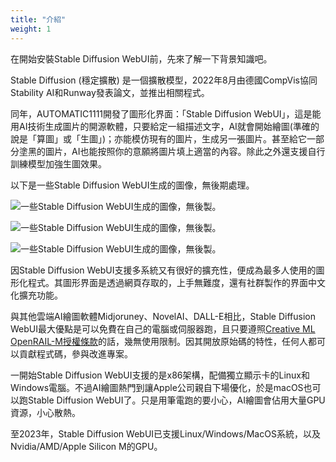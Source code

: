```yaml
---
title: "介紹"
weight: 1
---
```


在開始安裝Stable Diffusion WebUI前，先來了解一下背景知識吧。

Stable Diffusion (穩定擴散) 是一個擴散模型，2022年8月由德國CompVis協同Stability AI和Runway發表論文，並推出相關程式。

同年，AUTOMATIC1111開發了圖形化界面：「Stable Diffusion WebUI」，這是能用AI技術生成圖片的開源軟體，只要給定一組描述文字，AI就會開始繪圖(準確的說是「算圖」或「生圖」)；亦能模仿現有的圖片，生成另一張圖片。甚至給它一部分塗黑的圖片，AI也能按照你的意願將圖片填上適當的內容。除此之外還支援自行訓練模型加強生圖效果。

以下是一些Stable Diffusion WebUI生成的圖像，無後期處理。

![一些Stable Diffusion WebUI生成的圖像，無後製。](../../images/title-1.4.webp)

![一些Stable Diffusion WebUI生成的圖像，無後製。](../../images/title-1.3.webp)

![一些Stable Diffusion WebUI生成的圖像，無後製。](../../images/title-1.5.webp)

因Stable Diffusion WebUI支援多系統又有很好的擴充性，便成為最多人使用的圖形化程式。其圖形界面是透過網頁存取的，上手無難度，還有社群製作的界面中文化擴充功能。

與其他雲端AI繪圖軟體Midjoruney、NovelAI、DALL-E相比，Stable Diffusion WebUI最大優點是可以免費在自己的電腦或伺服器跑，且只要遵照[Creative ML OpenRAIL-M授權條款](https://github.com/CompVis/stable-diffusion/blob/main/LICENSE)的話，幾無使用限制。因其開放原始碼的特性，任何人都可以貢獻程式碼，參與改進專案。

一開始Stable Diffusion WebUI支援的是x86架構，配備獨立顯示卡的Linux和Windows電腦。不過AI繪圖熱門到讓Apple公司親自下場優化，於是macOS也可以跑Stable Diffusion WebUI了。只是用筆電跑的要小心，AI繪圖會佔用大量GPU資源，小心散熱。

至2023年，Stable Diffusion WebUI已支援Linux/Windows/MacOS系統，以及Nvidia/AMD/Apple Silicon M的GPU。
